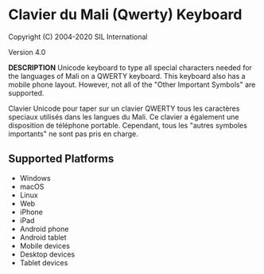 Clavier du Mali (Qwerty) Keyboard
=====================

Copyright (C) 2004-2020 SIL International

Version 4.0

__DESCRIPTION__
Unicode keyboard to type all special characters needed for the languages of Mali on a QWERTY keyboard. 
This keyboard also has a mobile phone layout. However, not all of the "Other Important Symbols" are supported.

Clavier Unicode pour taper sur un clavier QWERTY tous les caractères speciaux utilisés dans les langues du Mali. 
Ce clavier a également une disposition de téléphone portable. Cependant, tous les "autres symboles importants" 
ne sont pas pris en charge.

Supported Platforms
-------------------
 * Windows
 * macOS
 * Linux
 * Web
 * iPhone
 * iPad
 * Android phone
 * Android tablet
 * Mobile devices
 * Desktop devices
 * Tablet devices
